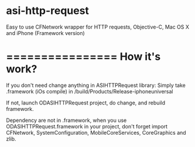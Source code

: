 asi-http-request
================

Easy to use CFNetwork wrapper for HTTP requests, Objective-C,  Mac OS X and iPhone (Framework version)


================
How it's work?
================

If you don't need change anything in ASIHTTPRequest library: 
Simply take .framework (iOs compile) in /build/Products/Release-iphoneuniversal

If not, launch ODASIHTTPRequest project, do change, and rebuild framework.

Dependency are not in .framework, when you use ODASIHTTPRequest.framework in your project, don't forget import CFNetwork, SystemConfiguration, MobileCoreServices, CoreGraphics and zlib.
